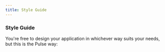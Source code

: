 ```yaml
---
title: Style Guide
---
```


### Style Guide

You're free to design your application in whichever way suits your needs, but this is the Pulse way:

<!-- - Index files`index.ts`should only handle imports/exports.
- File names should be formatted as [module]().[type]().[extention](). `(eg: auth.routes.ts)`
- Your Pulse code is the core of your application, so would sit in a directory or repository named "core".
- Your core file structure would consist of the following directories:
  ::: vue
  ├── **core**
  │ ├── .**index.ts** _Export core object_
  │ ├── .**pulse.ts** _new Pulse()_
  │ │ ├── `api`
  │ │ │ └── **index.ts**
  │ │ │ └── **api.service.ts** _For rest api users_
  │ │ │ └── **socket.service.ts** _For websocket users_
  │ │ │ └── **routes**
  │ │ │ │ ├── **account.routes.ts** _api/socket endpoints for accounts_
  │ │ ├── `controllers`
  │ │ │ └── **accounts**
  │ │ │ │ ├── **index.ts**
  │ │ │ │ ├── **account.state.ts** _State, Computed State & Collections_
  │ │ │ │ ├── **account.actions.ts**
  │ │ ├── `interfaces` _Typescript users_
  │ │ │ └── **account.interfaces.ts**
  │ │ │ └── **global.interfaces.ts**
  │ │ ├── `utils`
  │ │ │ └── **index.ts**
  │ │ ├── `data` _(Optional)_
  │ │ │ ├── **lists.json**
  └── **package.json**
  :::

* Controller actions should never directly return route response
* Controller actions should recieve prameters instead of just one object to assemple request payloads
* Controller functions should use async / await when calling routes -->
